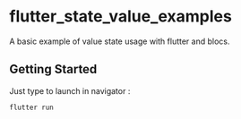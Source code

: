 # flutter_state_value_examples

A basic example of value state usage with flutter and blocs.

## Getting Started

Just type to launch in navigator :
```bash
flutter run
```